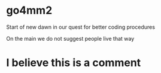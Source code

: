 go4mm2
======

Start of new dawn in our quest for better coding procedures

On the main we do not suggest people live that way

<!-- Is this a comment -->
# I believe this is a comment
